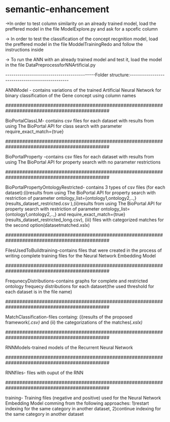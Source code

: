 # semantic-enhancement

->In order to test column similarity on an already trained model, load the preffered model in the file ModelExplore.py and ask for a spcefic column

-> In order to test the classification of the concept recgnition model, load the preffered model in the file ModdelTrainingRedo and follow the instructions inside

-> To run the ANN with an already trained model and test it, load the model in the file DataPreprocessforNNArtificial.py

--------------------------------------------Folder structure:------------------------------------------------

ANNModel - contains variations of the trained Artificial Neural Network for binary classification of the Gene concept using column names

#############################################################################################

BioPortalClassLM- contains csv files for each dataset with results from using The BioPortal API for class search with parameter require_exact_match={true}

#############################################################################################

BioPortalProperty -contains csv files for each dataset with results from using The BioPortal API for property search with no parameter restrictions

#############################################################################################

BioPortalPropertyOntologyRestricted- contains 3 types of csv files (for each dataset):(i)results from using The BioPortal API for property search with restriction of parameter ontology_list={ontology1,ontology2,..,}(results_dataset_restricted.csv ),(ii)results from using The 
BioPortal API for property search with restriction of parameter ontology_list={ontology1,ontology2,..,} and require_exact_match={true}(results_dataset_restricted_long.csv), (iii) files with categorized matches for the second option(datasetmatched.xslx)

#############################################################################################

FilesUsedToBuildtraining-contains files that were created in the process of writing complete training files for the Neural Network Embedding Model

#############################################################################################

FrequnecyDistributions-contains graphs for complete and restricted ontology frequecy distributions for each dataset(the used threshold for each dataset is in the file name)

#############################################################################################

MatchClassification-files containg: (i)results of the proposed framework(*.csv)* and (ii) the categorizations of the matches(*.xslx)*

#############################################################################################

RNNModels-trained models of the Recurrent Neural Network

#############################################################################################

RNNfiles- files with ouput of the RNN

#############################################################################################

training- Training files (negative and positive) used for the Neural Network Embedding Model comming from the following approaches: 1)restart indexing for the same category in another dataset, 2)continue indexing for the same category in another dataset
